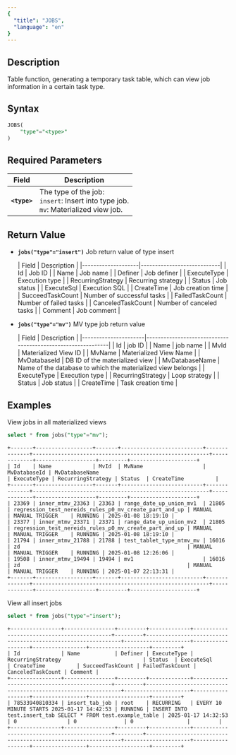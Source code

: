 ```yaml
---
{
  "title": "JOBS",
  "language": "en"
}
---
```


<!--
Licensed to the Apache Software Foundation (ASF) under one
or more contributor license agreements.  See the NOTICE file
distributed with this work for additional information
regarding copyright ownership.  The ASF licenses this file
to you under the Apache License, Version 2.0 (the
"License"); you may not use this file except in compliance
with the License.  You may obtain a copy of the License at

  http://www.apache.org/licenses/LICENSE-2.0

Unless required by applicable law or agreed to in writing,
software distributed under the License is distributed on an
"AS IS" BASIS, WITHOUT WARRANTIES OR CONDITIONS OF ANY
KIND, either express or implied.  See the License for the
specific language governing permissions and limitations
under the License.
-->

## Description

Table function, generating a temporary task table, which can view job information in a certain task type.

## Syntax

```sql
JOBS(
    "type"="<type>"
)
```

## Required Parameters
| Field         | Description                                                                                   |
|---------------|-----------------------------------------------------------------------------------------------|
| **`<type>`**  | The type of the job: <br/> `insert`: Insert into type job. <br/> `mv`: Materialized view job. |



## Return Value

-  **`jobs("type"="insert")`** Job return value of type insert

   | Field              | Description                |
       |--------------------|----------------------------|
   | Id                 | Job ID                     |
   | Name               | Job name                   |
   | Definer            | Job definer                |
   | ExecuteType        | Execution type             |
   | RecurringStrategy  | Recurring strategy         |
   | Status             | Job status                 |
   | ExecuteSql         | Execution SQL              |
   | CreateTime         | Job creation time          |
   | SucceedTaskCount   | Number of successful tasks |
   | FailedTaskCount    | Number of failed tasks     |
   | CanceledTaskCount  | Number of canceled tasks   |
   | Comment            | Job comment                |


- **`jobs("type"="mv")`** MV type job return value

  | Field                | Description                                                 |
      |----------------------|-------------------------------------------------------------|
  | Id                   | job ID                                                      |
  | Name                 | job name                                                    |
  | MvId                 | Materialized View ID                                        |
  | MvName               | Materialized View Name                                      |
  | MvDatabaseId         | DB ID of the materialized view                              |
  | MvDatabaseName       | Name of the database to which the materialized view belongs |
  | ExecuteType          | Execution type                                              |
  | RecurringStrategy    | Loop strategy                                               |
  | Status               | Job status                                                  |
  | CreateTime           | Task creation time                                          |


## Examples

View jobs in all materialized views

```sql
select * from jobs("type"="mv");
```
```text
+-------+------------------+-------+--------------------------+--------------+--------------------------------------------------------+-------------+-------------------+---------+---------------------+
| Id    | Name             | MvId  | MvName                   | MvDatabaseId | MvDatabaseName                                         | ExecuteType | RecurringStrategy | Status  | CreateTime          |
+-------+------------------+-------+--------------------------+--------------+--------------------------------------------------------+-------------+-------------------+---------+---------------------+
| 23369 | inner_mtmv_23363 | 23363 | range_date_up_union_mv1  | 21805        | regression_test_nereids_rules_p0_mv_create_part_and_up | MANUAL      | MANUAL TRIGGER    | RUNNING | 2025-01-08 18:19:10 |
| 23377 | inner_mtmv_23371 | 23371 | range_date_up_union_mv2  | 21805        | regression_test_nereids_rules_p0_mv_create_part_and_up | MANUAL      | MANUAL TRIGGER    | RUNNING | 2025-01-08 18:19:10 |
| 21794 | inner_mtmv_21788 | 21788 | test_tablet_type_mtmv_mv | 16016        | zd                                                     | MANUAL      | MANUAL TRIGGER    | RUNNING | 2025-01-08 12:26:06 |
| 19508 | inner_mtmv_19494 | 19494 | mv1                      | 16016        | zd                                                     | MANUAL      | MANUAL TRIGGER    | RUNNING | 2025-01-07 22:13:31 |
+-------+------------------+-------+--------------------------+--------------+--------------------------------------------------------+-------------+-------------------+---------+---------------------+
```

View all insert jobs
```sql
select * from jobs("type"="insert");
```
```text
+----------------+----------------+---------+-------------+--------------------------------------------+---------+--------------------------------------------------------------+---------------------+------------------+-----------------+-------------------+---------+
| Id             | Name           | Definer | ExecuteType | RecurringStrategy                          | Status  | ExecuteSql                                                   | CreateTime          | SucceedTaskCount | FailedTaskCount | CanceledTaskCount | Comment |
+----------------+----------------+---------+-------------+--------------------------------------------+---------+--------------------------------------------------------------+---------------------+------------------+-----------------+-------------------+---------+
| 78533940810334 | insert_tab_job | root    | RECURRING   | EVERY 10 MINUTE STARTS 2025-01-17 14:42:53 | RUNNING | INSERT INTO test.insert_tab SELECT * FROM test.example_table | 2025-01-17 14:32:53 | 0                | 0               | 0                 |         |
+----------------+----------------+---------+-------------+--------------------------------------------+---------+--------------------------------------------------------------+---------------------+------------------+-----------------+-------------------+---------+
```